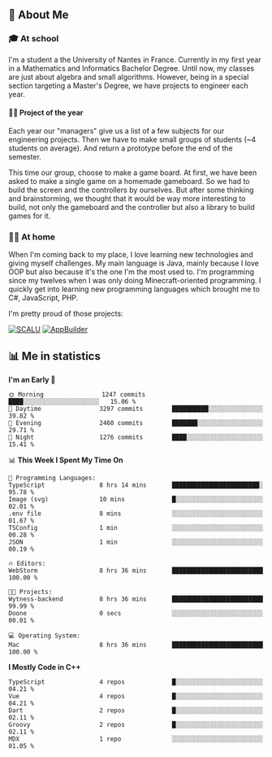 ## 👀 About Me

### 🎓 At school

I'm a student a the University of Nantes in France. Currently in my first year in a Mathematics and Informatics Bachelor Degree. Until now, my classes are just about algebra and small algorithms. However, being in a special section targeting a Master's Degree, we have projects to engineer each year. 

#### 🔧🔬 Project of the year

Each year our "managers" give us a list of a few subjects for our engineering projects. Then we have to make small groups of students (~4 students on average). And return a prototype before the end of the semester.

This time our group, choose to make a game board. At first, we have been asked to make a single game on a homemade gameboard. So we had to build the screen and the controllers by ourselves. 
But after some thinking and brainstorming, we thought that it would be way more interesting to build, not only the gameboard and the controller but also a library to build games for it.

### 👨‍💻 At home

When I'm coming back to my place, I love learning new technologies and giving myself challenges. My main language is Java, mainly because I love OOP but also because it's the one I'm the most used to. I'm programming since my twelves when I was only doing Minecraft-oriented programming.  I quickly get into learning new programming languages which brought me to C#, JavaScript, PHP. 

I'm pretty proud of those projects:

[![SCALU](https://github-readme-stats.vercel.app/api/pin?username=renardfute&repo=SCALU)](https://github.com/renardfute/scalu)
[![AppBuilder](https://github-readme-stats.vercel.app/api/pin?username=pulsedev2&repo=AppBuilder)](https://github.com/pulsedev2/AppBuilder)

## 📊 Me in statistics
<!--START_SECTION:waka-->
**I'm an Early 🐤** 

```text
🌞 Morning                1247 commits        ████░░░░░░░░░░░░░░░░░░░░░   15.06 % 
🌆 Daytime                3297 commits        ██████████░░░░░░░░░░░░░░░   39.82 % 
🌃 Evening                2460 commits        ███████░░░░░░░░░░░░░░░░░░   29.71 % 
🌙 Night                  1276 commits        ████░░░░░░░░░░░░░░░░░░░░░   15.41 % 
```


📊 **This Week I Spent My Time On** 

```text
💬 Programming Languages: 
TypeScript               8 hrs 14 mins       ████████████████████████░   95.78 % 
Image (svg)              10 mins             █░░░░░░░░░░░░░░░░░░░░░░░░   02.01 % 
.env file                8 mins              ░░░░░░░░░░░░░░░░░░░░░░░░░   01.67 % 
TSConfig                 1 min               ░░░░░░░░░░░░░░░░░░░░░░░░░   00.28 % 
JSON                     1 min               ░░░░░░░░░░░░░░░░░░░░░░░░░   00.19 % 

🔥 Editors: 
WebStorm                 8 hrs 36 mins       █████████████████████████   100.00 % 

🐱‍💻 Projects: 
Wytness-backend          8 hrs 36 mins       █████████████████████████   99.99 % 
Doone                    0 secs              ░░░░░░░░░░░░░░░░░░░░░░░░░   00.01 % 

💻 Operating System: 
Mac                      8 hrs 36 mins       █████████████████████████   100.00 % 
```

**I Mostly Code in C++** 

```text
TypeScript               4 repos             █░░░░░░░░░░░░░░░░░░░░░░░░   04.21 % 
Vue                      4 repos             █░░░░░░░░░░░░░░░░░░░░░░░░   04.21 % 
Dart                     2 repos             █░░░░░░░░░░░░░░░░░░░░░░░░   02.11 % 
Groovy                   2 repos             █░░░░░░░░░░░░░░░░░░░░░░░░   02.11 % 
MDX                      1 repo              ░░░░░░░░░░░░░░░░░░░░░░░░░   01.05 % 
```




<!--END_SECTION:waka-->
